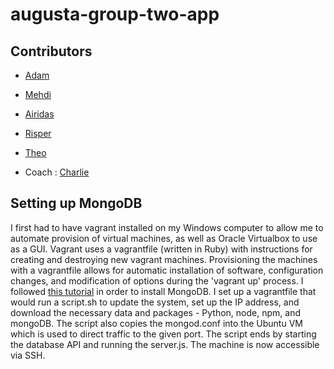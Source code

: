 # augusta-group-two-app

## Contributors

- [Adam](https://github.com/adampaulsackfield)
- [Mehdi](https://github.com/LemonRiz)
- [Airidas](https://github.com/Adaz99)
- [Risper](https://github.com/djava387)
- [Theo]()

- Coach : [Charlie](https://github.com/Charlie-robin)

## Setting up MongoDB

I first had to have vagrant installed on my Windows computer to allow me to automate provision of virtual machines, as well as Oracle Virtualbox to use as a GUI. Vagrant uses a vagrantfile (written in Ruby) with instructions for creating and destroying new vagrant machines. Provisioning the machines with a vagrantfile allows for automatic installation of software, configuration changes, and modification of options during the 'vagrant up' process.
I followed [this tutorial](https://www.mongodb.com/docs/manual/tutorial/install-mongodb-on-ubuntu/) in order to install MongoDB. I set up a vagrantfile that would run a script.sh to update the system, set up the IP address, and download the necessary data and packages - Python, node, npm, and mongoDB. The script also copies the mongod.conf into the Ubuntu VM which is used to direct traffic to the given port.
The script ends by starting the database API and running the server.js. The machine is now accessible via SSH.

###
